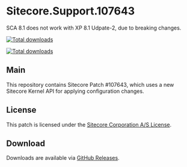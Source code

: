 # Sitecore.Support.107643

SCA 8.1 does not work with XP 8.1 Udpate-2, due to breaking changes.

[![Total downloads](https://img.shields.io/github/downloads/SitecoreSupport/Sitecore.Support.107643/total.svg)](https://github.com/SitecoreSupport/Sitecore.Support.107643/releases)

[![Total downloads](https://img.shields.io/badge/fixed-hotfix%20107643-blue.svg)](https://dev.sitecore.net/Downloads/Sitecore_Azure/Sitecore_Azure_81/Sitecore_Azure_81_rev_151119_Hotfix_1076431.aspx)

## Main

This repository contains Sitecore Patch #107643, which uses a new Sitecore Kernel API for applying configuration changes.

## License

This patch is licensed under the [Sitecore Corporation A/S License](./LICENSE).

## Download

Downloads are available via [GitHub Releases](https://github.com/SitecoreSupport/Sitecore.Support.107643/releases).
